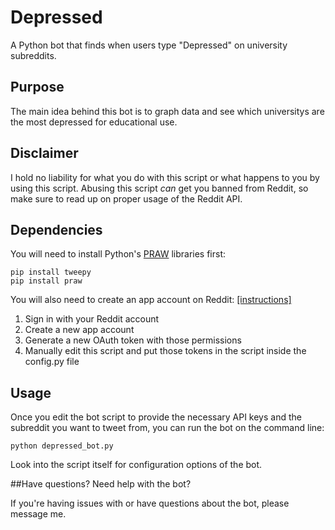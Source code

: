 # Depressed

A Python bot that finds when users type "Depressed" on university subreddits.

## Purpose
The main idea behind this bot is to graph data and see which universitys are the most depressed for educational use.

## Disclaimer

I hold no liability for what you do with this script or what happens to you by using this script. Abusing this script *can* get you banned from Reddit, so make sure to read up on proper usage of the Reddit API.

## Dependencies

You will need to install Python's [PRAW](https://praw.readthedocs.org/en/) libraries first:

    pip install tweepy
    pip install praw
    
You will also need to create an app account on Reddit: [[instructions]](https://www.reddit.com/dev/api)

1. Sign in with your Reddit account
2. Create a new app account
4. Generate a new OAuth token with those permissions
5. Manually edit this script and put those tokens in the script inside the config.py file

## Usage

Once you edit the bot script to provide the necessary API keys and the subreddit you want to tweet from, you can run the bot on the command line:

    python depressed_bot.py
 
Look into the script itself for configuration options of the bot.

##Have questions? Need help with the bot?

If you're having issues with or have questions about the bot, please message me.
